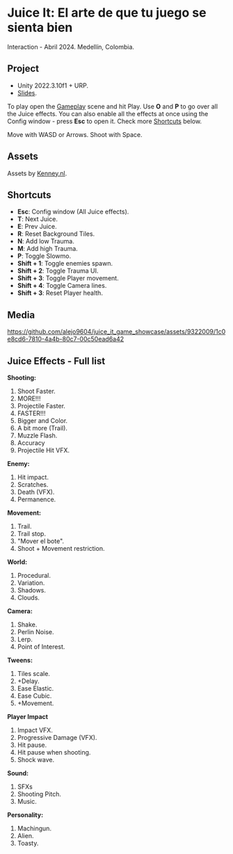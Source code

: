 # Juice It: El arte de que tu juego se sienta bien
Interaction - Abril 2024.
Medellín, Colombia.

## Project
- Unity 2022.3.10f1 + URP.
- [Slides](https://docs.google.com/presentation/d/11TK9G00dq1EsoPvsZoUk6iQzePjYReUhJ5j_GdY9uVQ/edit?usp=sharing).

To play open the [Gameplay](./Assets/Scenes/Gameplay.unity) scene and hit Play. Use **O** and **P** to go over all the Juice effects. You can also enable all the effects at once using the Config window - press **Esc** to open it. Check more [Shortcuts](#shortcuts) below.

Move with WASD or Arrows. Shoot with Space.

## Assets
Assets by [Kenney.nl](https://www.kenney.nl/).

## Shortcuts
- **Esc**: Config window (All Juice effects).
- **T**: Next Juice.
- **E**: Prev Juice.
- **R**: Reset Background Tiles.
- **N**: Add low Trauma.
- **M**: Add high Trauma.
- **P**: Toggle Slowmo.
- **Shift + 1**: Toggle enemies spawn.
- **Shift + 2**: Toggle Trauma UI.
- **Shift + 3**: Toggle Player movement.
- **Shift + 4**: Toggle Camera lines.
- **Shift + 3**: Reset Player health.

## Media
https://github.com/alejo9604/juice_it_game_showcase/assets/9322009/1c0e8cd6-7810-4a4b-80c7-00c50ead6a42

## Juice Effects - Full list
**Shooting:**
1. Shoot Faster.
2. MORE!!!
3. Projectile Faster.
4. FASTER!!!
5. Bigger and Color.
6. A bit more (Trail).
7. Muzzle Flash.
8. Accuracy
9. Projectile Hit VFX.

**Enemy:**
1. Hit impact.
2. Scratches.
3. Death (VFX).
4. Permanence.
   
**Movement:**
1. Trail.
2. Trail stop.
3. "Mover el bote".
4. Shoot + Movement restriction.

**World:**
1. Procedural.
2. Variation.
3. Shadows.
4. Clouds.

**Camera:**
1. Shake.
2. Perlin Noise.
3. Lerp.
4. Point of Interest.

**Tweens:**
1. Tiles scale.
2. +Delay.
3. Ease Elastic.
4. Ease Cubic.
5. +Movement.

**Player Impact**
1. Impact VFX.
2. Progressive Damage (VFX).
3. Hit pause.
4. Hit pause when shooting.
5. Shock wave.

**Sound:**
1. SFXs
2. Shooting Pitch.
3. Music.

**Personality:**
1. Machingun.
2. Alien.
3. Toasty.
